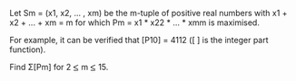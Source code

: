   <p>Let Sm = (x1, x2, ... , xm) be the m-tuple of positive real numbers with x1 + x2 + ... + xm = m for which Pm = x1 * x22 * ... * xmm is maximised.</p>    <p>For example, it can be verified that [P10] = 4112 ([ ] is the integer part function).</p>    <p>Find &Sigma;[Pm] for 2 <img src='images/symbol_le.gif' width='10' height='12' alt='&le;' border='0' style='vertical-align:middle;' /> m <img src='images/symbol_le.gif' width='10' height='12' alt='&le;' border='0' style='vertical-align:middle;' /> 15.</p>  